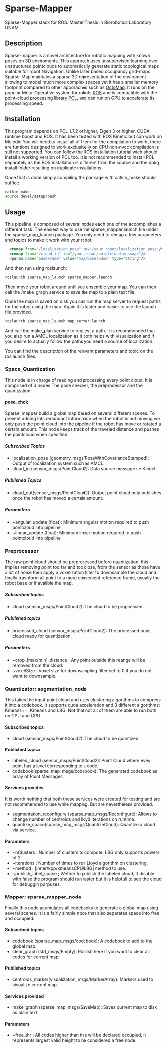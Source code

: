 # Sparse-Mapper

Sparse-Mapper stack for ROS.
Master Thesis in Biorobotics Laboratory UNAM.

## Description

Sparse-mapper is a novel architecture for robotic mapping with known poses
on 3D enviroments.
This approach uses unsupervised learning over unstructured pointclouds to
automatically generate static topological maps suitable for robot Navigation.
Unlike laser based occupancy grid-maps Sparse-Map maintains a sparse 3D representation
of the enviroment allowing to model much more complex spaces yet it has a smaller
memory footprint compared to other apporaches such as [OctoMap][1].
It runs on the popular Meta-Operative system for robots [ROS][2] and is compatible
with the point-cloud processing library [PCL][3], and can
run on GPU to accelerate its processing speed.

## Installation

This program depends on PCL 1.7.2 or higher, Eigen 3 or higher, CUDA runtime boost and ROS.
It has been tested with ROS Kinetic but can work on Melodic
You will need to install all of them for the compilation to work, there are funtions designed
to work exclusivelly on CPU non-nvcc compilation is still not supported. You can
follow the ROS installation [tutorial](http://wiki.ros.org/ROS/Installation) wich should
install a working version of PCL too. It is not recommended to install PCL separately
as the ROS installation is different from the source and the dpkg install folder
resulting on duplicate installations.

Once that is done simply compiling the package with catkin_make should suffice.

```bash
catkin_make
source devel/setup/bash
```

## Usage

This pipeline is composed of several nodes each one of the acoomplishes a different task.
The easiest way to use the sparse_mapper.launch file under the sparse_map_launch package.
You only need to remap a few parameters and topics to make it work with your robot:

```xml
  <remap from="/localization_pose" to="/your_robot/localization_pose"/>
  <remap from="/cloud_in" to="/your_robot/pointcloud_message"/>
  <param name="baseFrame" value="map/base/odom" type="string"/>
```

And then run using roslaunch:

```bash
roslaunch sparse_map_launch sparse_mapper.launch
```

Then move your robot around until you ensemble your map. You can then call the /make_graph
service to save the map to a plain text file.

Once the map is saved on disk you can run the map server to request paths for the robot using the map.
Again it is faster and easier to use the launch file provided.

```bash
roslaunch sparse_map_launch map_server.launch
```

And call the make_plan service to request a path. It is recommended that you also run a
AMCL localization as it both helps with visualization and if you desire to actually follow
the paths you need a source of localization.

You can find the description of the relevant parameters and topic on the roslaunch files.

### Space_Quantization

This node is in charge of reading and processing every point cloud. It is comprised of 3 nodes
The pose checker, the preprocessor and the quantization:

#### pose_chck

Sparse_mapper build a global map based on several different scenes. To prevent adding lots
redundant information when the robot is not moving we only push the point cloud into the pipeline
if the robot has move or rotated a certain amount. This node keeps track of the traveled distance and
pushes the pointcloud when specified.

##### Subscribed Topics

-   localization_pose (geometry_msgs/PoseWithCovarianceStamped):  Output of localization system such as AMCL.
-   cloud_in (sensor_msgs/PointCloud2):  Data source message i.e Kinect.

##### Published Topics

-   cloud_out(sensor_msgs/PointCloud2):  Output point cloud only publishes once the robot has moved a certain amount.

##### Parameters

-   ~angular_update (float): Minimum angular motion required to push pointcloud into pipeline
-   ~linear_update (float): Minimum linear motion required to push pointcloud into pipeline

### Preprocessor

The raw point cloud should be preprocessed before quantization, this implies removing point
too far and too close, from the sensor as those have a lot of noise then apply a voxelization
filter to downsample the cloud and finally trasnform all point to a more convenient reference frame,
usually the robot base or if avalible the map.

##### Subscribed topics

-   cloud (sensor_msgs/PointCloud2): The cloud to be propcessed .

##### Published topics

-   processed_cloud (sensor_msgs/PointCloud2): The processed point cloud ready for quantization.

##### Parameters

-   ~crop\_[max/min]\_distance <float>: Any point outside this reange will be removed from the cloud.
-   ~voxelSize <float>: Voxel size for downsampling filter set to 0 if you do not want to downsample.

### Quantizator: segmentation_node

This takes the input point cloud and uses clustering algorithms to compress it into a codebook. It supports cuda
acceleration and 3 different algorithms: Kmeans++, Kmeans and LBG. Not that not all of them are able to run both on CPU
and GPU.

#### Subscribed topics

-   cloud (sensor_msgs/PointCloud2): The cloud to be quantized.

#### Published topics

-   labeled_cloud (sensor_msgs/PointCloud2): Point Cloud where evey point has a level corresponding to a code.
-   codebook(sparse_map_msgs/codebook): The generated codebook as array of Point Messages

#### Services provides

It is worth nothing that both these services were created for testing and are not recommended to use while mapping.
But are nevertheless provided.

-   segmentation_reconfigure (sparse_map_msgs/Reconfigure): Allows to change number of centroids and lloyd iterations on runtime.
-   quantize_space(sparse_map_msgs/QuantizeCloud): Quantize a cloud via service.

#### Parameters

-   ~nClusters <int> : Number of clusters to compute. LBG only supports powers of 2.
-   ~iterations <int>: Number of times to run Lloyd algorithm on clustering.
-   ~method <string> : [inner/kpp/kmeansCPU/LBG] method to use.
-   ~publish_label_space <bool>; Wether to publish the labeled cloud, if disable with false the program should run
    faster but it is helpfull to see the cloud for debuggin porpuses.

### Mapper: sparse_mapper_node

Finally this node acumulates all codebooks to generate a global map using several scenes. It is a fairly simple
node that also separates space into free and occupied.

#### Subscribed topics

-   codebook (sparse_map_msgs/codebook): A codebook to add to the global map.
-   clear_graph (std_msgs/Empty): Publish here if you want to clear all codes for current map.

#### Published topics

-   centroids_marker(visualization_msgs/MarkerArray): Markers used to visualize current map.

#### Services provided

-   make_graph (sparse_map_msgs/SaveMap): Saves current map to disk as plain text

#### Parameters

-   ~free_thr <float> : All codes higher than this will be declared occupied, it represents largest
    valid height to be considered a free node.


[1]: https://octomap.github.io/

[2]: http://www.ros.org/

[3]: http://pointclouds.org/
